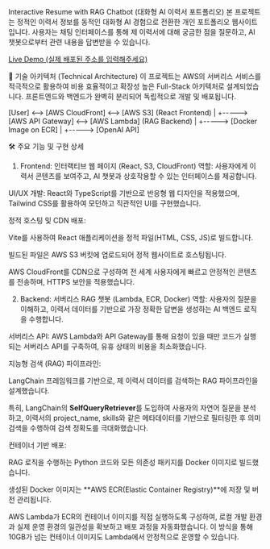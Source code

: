 Interactive Resume with RAG Chatbot (대화형 AI 이력서 포트폴리오)
본 프로젝트는 정적인 이력서 정보를 동적인 대화형 AI 경험으로 전환한 개인 포트폴리오 웹사이트입니다. 사용자는 채팅 인터페이스를 통해 제 이력서에 대해 궁금한 점을 질문하고, AI 챗봇으로부터 관련 내용을 답변받을 수 있습니다.

[Live Demo (실제 배포된 주소를 입력해주세요)](https://jjh-resume.click)

🚀 기술 아키텍처 (Technical Architecture)
이 프로젝트는 AWS의 서버리스 서비스를 적극적으로 활용하여 비용 효율적이고 확장성 높은 Full-Stack 아키텍처로 설계되었습니다. 프론트엔드와 백엔드가 완벽히 분리되어 독립적으로 개발 및 배포됩니다.

[User] <--> [AWS CloudFront] <--> [AWS S3] (React Frontend)
  |
  +-----> [AWS API Gateway] <--> [AWS Lambda] (RAG Backend)
                                     |
                                     +-----> [Docker Image on ECR]
                                     |
                                     +-----> [OpenAI API]

🛠️ 주요 기능 및 구현 상세
1. Frontend: 인터랙티브 웹 페이지 (React, S3, CloudFront)
역할: 사용자에게 이력서 콘텐츠를 보여주고, AI 챗봇과 상호작용할 수 있는 인터페이스를 제공합니다.

UI/UX 개발: React와 TypeScript를 기반으로 반응형 웹 디자인을 적용했으며, Tailwind CSS를 활용하여 모던하고 직관적인 UI를 구현했습니다.

정적 호스팅 및 CDN 배포:

Vite를 사용하여 React 애플리케이션을 정적 파일(HTML, CSS, JS)로 빌드합니다.

빌드된 파일은 AWS S3 버킷에 업로드되어 정적 웹사이트로 호스팅됩니다.

AWS CloudFront를 CDN으로 구성하여 전 세계 사용자에게 빠르고 안정적인 콘텐츠를 전송하며, HTTPS 보안을 적용했습니다.

2. Backend: 서버리스 RAG 챗봇 (Lambda, ECR, Docker)
역할: 사용자의 질문을 이해하고, 이력서 데이터를 기반으로 가장 정확한 답변을 생성하는 AI 백엔드 로직을 수행합니다.

서버리스 API: AWS Lambda와 API Gateway를 통해 요청이 있을 때만 코드가 실행되는 서버리스 API를 구축하여, 유휴 상태의 비용을 최소화했습니다.

지능형 검색 (RAG) 파이프라인:

LangChain 프레임워크를 기반으로, 제 이력서 데이터를 검색하는 RAG 파이프라인을 설계했습니다.

특히, LangChain의 **SelfQueryRetriever**를 도입하여 사용자의 자연어 질문을 분석하고, 이력서의 project_name, skills와 같은 메타데이터를 기반으로 필터링한 후 의미 검색을 수행하여 검색 정확도를 극대화했습니다.

컨테이너 기반 배포:

RAG 로직을 수행하는 Python 코드와 모든 의존성 패키지를 Docker 이미지로 빌드했습니다.

생성된 Docker 이미지는 **AWS ECR(Elastic Container Registry)**에 저장 및 버전 관리됩니다.

AWS Lambda가 ECR의 컨테이너 이미지를 직접 실행하도록 구성하여, 로컬 개발 환경과 실제 운영 환경의 일관성을 확보하고 배포 과정을 자동화했습니다. 이 방식을 통해 10GB가 넘는 컨테이너 이미지도 Lambda에서 안정적으로 운영할 수 있습니다.